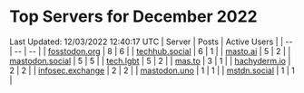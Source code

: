 # Top Servers for December 2022
Last Updated: 12/03/2022 12:40:17 UTC
| Server | Posts | Active Users |
| -- | -- | -- |
| [fosstodon.org](https://fosstodon.org/tags/PowerShell) | 8 | 6 |
| [techhub.social](https://techhub.social/tags/PowerShell) | 6 | 1 |
| [masto.ai](https://masto.ai/tags/PowerShell) | 5 | 2 |
| [mastodon.social](https://mastodon.social/tags/PowerShell) | 5 | 5 |
| [tech.lgbt](https://tech.lgbt/tags/PowerShell) | 5 | 2 |
| [mas.to](https://mas.to/tags/PowerShell) | 3 | 1 |
| [hachyderm.io](https://hachyderm.io/tags/PowerShell) | 2 | 2 |
| [infosec.exchange](https://infosec.exchange/tags/PowerShell) | 2 | 2 |
| [mastodon.uno](https://mastodon.uno/tags/PowerShell) | 1 | 1 |
| [mstdn.social](https://mstdn.social/tags/PowerShell) | 1 | 1 |
